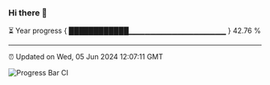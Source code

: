 ### Hi there 👋

⏳ Year progress { ████████████▁▁▁▁▁▁▁▁▁▁▁▁▁▁▁▁▁▁ } 42.76 %

---

⏰ Updated on Wed, 05 Jun 2024 12:07:11 GMT

![Progress Bar CI](https://github.com/liununu/liununu/workflows/Progress%20Bar%20CI/badge.svg)

